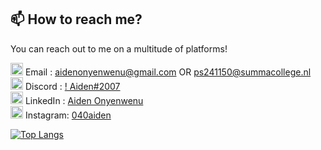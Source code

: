## 📫 How to reach me?

You can reach out to me on a multitude of platforms!








<img src="https://mailmeteor.com/logos/assets/PNG/Gmail_Logo_512px.png" width="20px"> Email    : aidenonyenwenu@gmail.com OR ps241150@summacollege.nl <br>
<img src="https://assets-global.website-files.com/6257adef93867e50d84d30e2/636e0a6a49cf127bf92de1e2_icon_clyde_blurple_RGB.png" width="20px"> Discord  : [!  Aiden#2007](https://discord.gg/nBfTcMprrC) <br>
<img src="https://cdn-icons-png.flaticon.com/512/733/733561.png" width="20px"> LinkedIn : [Aiden Onyenwenu](https://www.linkedin.com/in/aiden-onyenwenu/) <br>
<img src="https://png.pngtree.com/png-vector/20221018/ourmid/pngtree-instagram-social-platform-icon-png-image_6315976.png" width="20px"> Instagram: [040aiden](https://instagram.com/040aiden/) <br>

[![Top Langs](https://github-readme-stats.vercel.app/api/top-langs/?username=AidenistooOP&layout=compact)](https://github.com/anuraghazra/github-readme-stats) <br> <br>
